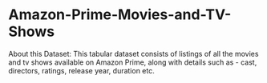 # Amazon-Prime-Movies-and-TV-Shows
About this Dataset: This tabular dataset consists of listings of all the movies and tv shows available on Amazon Prime, along with details such as - cast, directors, ratings, release year, duration etc.
